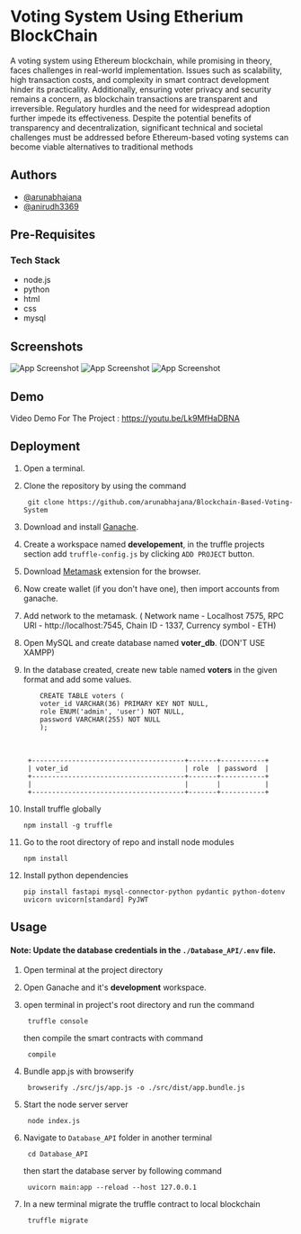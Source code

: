 
# Voting System Using Etherium BlockChain

A voting system using Ethereum blockchain, while promising in theory, faces challenges in real-world implementation. Issues such as scalability, high transaction costs, and complexity in smart contract development hinder its practicality. Additionally, ensuring voter privacy and security remains a concern, as blockchain transactions are transparent and irreversible. Regulatory hurdles and the need for widespread adoption further impede its effectiveness. Despite the potential benefits of transparency and decentralization, significant technical and societal challenges must be addressed before Ethereum-based voting systems can become viable alternatives to traditional methods




## Authors

- [@arunabhajana](https://github.com/arunabhajana)
- [@anirudh3369](https://github.com/anirudh3369)


##  Pre-Requisites

### Tech Stack
- node.js
- python
- html
- css
- mysql





## Screenshots

![App Screenshot](https://i.imgur.com/kPSxaxL.png)
![App Screenshot](https://i.imgur.com/V6RybSK.png)
![App Screenshot](https://i.imgur.com/abQBLy1.png)



## Demo

Video Demo For The Project : https://youtu.be/Lk9MfHaDBNA


## Deployment

1. Open a terminal.

2. Clone the repository by using the command
        
        git clone https://github.com/arunabhajana/Blockchain-Based-Voting-System

3. Download and install [Ganache](https://trufflesuite.com/ganache/).

4. Create a workspace named <b>developement</b>, in the truffle projects section add `truffle-config.js` by clicking `ADD PROJECT` button.

5. Download [Metamask](https://metamask.io/download/) extension for the browser.

6. Now create wallet (if you don't have one), then import accounts from ganache.

7. Add network to the metamask. ( Network name - Localhost 7575, RPC URl - http://localhost:7545, Chain ID - 1337, Currency symbol - ETH)

8. Open MySQL and create database named <b>voter_db</b>. (DON'T USE XAMPP)

9. In the database created, create new table named <b>voters</b> in the given format and add some values.

           CREATE TABLE voters (
           voter_id VARCHAR(36) PRIMARY KEY NOT NULL,
           role ENUM('admin', 'user') NOT NULL,
           password VARCHAR(255) NOT NULL
           );
   <br>

        +--------------------------------------+-------+-----------+
        | voter_id                             | role  | password  |
        +--------------------------------------+-------+-----------+
        |                                      |       |           |
        +--------------------------------------+-------+-----------+

12. Install truffle globally
    
        npm install -g truffle

14. Go to the root directory of repo and install node modules

        npm install

15. Install python dependencies

        pip install fastapi mysql-connector-python pydantic python-dotenv uvicorn uvicorn[standard] PyJWT

## Usage

#### Note: Update the database credentials in the `./Database_API/.env` file.

1. Open terminal at the project directory

2. Open Ganache and it's <b>development</b> workspace.

3. open terminal in project's root directory and run the command

        truffle console
   then compile the smart contracts with command

        compile

5. Bundle app.js with browserify
    
        browserify ./src/js/app.js -o ./src/dist/app.bundle.js

2. Start the node server server
    
        node index.js

3. Navigate to `Database_API` folder in another terminal
    
        cd Database_API
    then start the database server by following command

        uvicorn main:app --reload --host 127.0.0.1

4. In a new terminal migrate the truffle contract to local blockchain
    
        truffle migrate